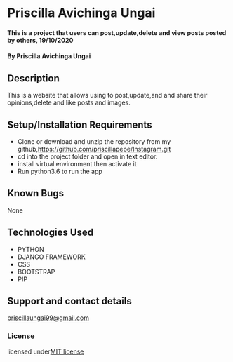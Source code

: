 # Priscilla Avichinga Ungai
#### This is a project that users can post,update,delete and view posts posted by others, 19/10/2020
#### By **Priscilla Avichinga Ungai**
## Description
 This is a website that allows using to post,update,and and share their opinions,delete and like posts and images.
## Setup/Installation Requirements
* Clone or download and unzip the repository from my github,https://github.com/priscillapepe/Instagram.git
* cd into the project folder and open in     text   editor. 
* install virtual environment then activate it
* Run python3.6 to run the app

## Known Bugs 
None
## Technologies Used
* PYTHON
* DJANGO FRAMEWORK
* CSS
* BOOTSTRAP
* PIP
## Support and contact details
priscillaungai99@gmail.com
### License
licensed under[MIT license](LICENSE)
